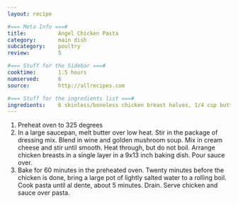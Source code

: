 ```yaml
---
layout: recipe

#=== Meta Info ===#
title: 			Angel Chicken Pasta
category:		main dish					
subcategory:	poultry
review:			5

#=== Stuff for the Sidebar ===#
cooktime:		1.5 hours
numserved:		6
source:			http://allrecipes.com

#=== Stuff for the ingredients list ===#
ingredients:	6 skinless/boneless chicken breast halves, 1/4 cup butter, 1 (.7 oz) package dry Italian-style sald dressing mix, 1/2 cup white wine, 1 (10.75 oz) can condensed golden mushroom soup, 4 ounces cream cheese with chives, 1 pound angel hair pasta
---
```


1. Preheat oven to 325 degrees
2. In a large saucepan, melt butter over low heat. Stir in the package of dressing mix. Blend in wine and golden mushroom soup. Mix in cream cheese and stir until smooth. Heat through, but do not boil. Arrange chicken breasts in a single layer in a 9x13 inch baking dish. Pour sauce over.
3. Bake for 60 minutes in the preheated oven. Twenty minutes before the chicken is done, bring a large pot of lightly salted water to a rolling boil. Cook pasta until al dente, about 5 minutes. Drain. Serve chicken and sauce over pasta.